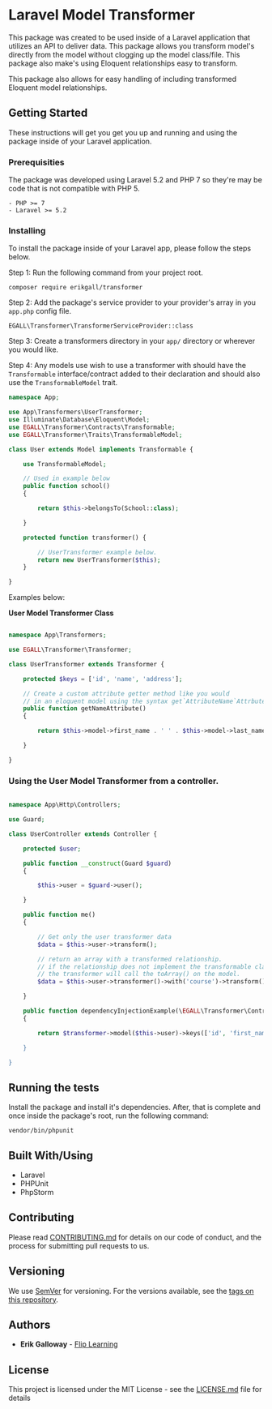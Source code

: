 # Laravel Model Transformer

This package was created to be used inside of a Laravel application that utilizes an API to deliver data. This package allows you transform model's directly from the model without clogging up the model class/file. This package also make's using Eloquent relationships easy to transform.

This package also allows for easy handling of including transformed Eloquent model relationships.

## Getting Started

These instructions will get you get you up and running and using the package inside of your Laravel application.

### Prerequisities

The package was developed using Laravel 5.2 and PHP 7 so they're may be code that is not compatible with PHP 5.

```
- PHP >= 7
- Laravel >= 5.2
```

### Installing

To install the package inside of your Laravel app, please follow the steps below.

Step 1: Run the following command from your project root.
```
composer require erikgall/transformer
```

Step 2: Add the package's service provider to your provider's array in you `app.php` config file.

```
EGALL\Transformer\TransformerServiceProvider::class
```

Step 3: Create a transformers directory in your `app/` directory or wherever you would like.

Step 4: Any models use wish to use a transformer with should have the `Transformable` interface/contract added to their declaration and should also use the `TransformableModel` trait.


```php
namespace App;

use App\Transformers\UserTransformer;
use Illuminate\Database\Eloquent\Model;
use EGALL\Transformer\Contracts\Transformable;
use EGALL\Transformer\Traits\TransformableModel;

class User extends Model implements Transformable {

    use TransformableModel;

    // Used in example below
    public function school()
    {

        return $this->belongsTo(School::class);

    }

    protected function transformer() {

        // UserTransformer example below.
        return new UserTransformer($this);
    }

}

```


Examples below:

**User Model Transformer Class**

```php

namespace App\Transformers;

use EGALL\Transformer\Transformer;

class UserTransformer extends Transformer {

    protected $keys = ['id', 'name', 'address'];

    // Create a custom attribute getter method like you would
    // in an eloquent model using the syntax get`AttributeName`Attrbute.
    public function getNameAttribute()
    {

        return $this->model->first_name . ' ' . $this->model->last_name;

    }

}

```

### Using the User Model Transformer from a controller.

```php

namespace App\Http\Controllers;

use Guard;

class UserController extends Controller {

    protected $user;

    public function __construct(Guard $guard)
    {

        $this->user = $guard->user();

    }

    public function me()
    {

        // Get only the user transformer data
        $data = $this->user->transform();

        // return an array with a transformed relationship.
        // if the relationship does not implement the transformable class
        // the transformer will call the toArray() on the model.
        $data = $this->user->transformer()->with('course')->transform();

    }

    public function dependencyInjectionExample(\EGALL\Transformer\Contracts\Transformer $transformer)
    {

        return $transformer->model($this->user)->keys(['id', 'first_name', 'last_name])->transform();

    }

}

```




## Running the tests

Install the package and install it's dependencies. After, that is complete and once inside the package's root, run the following command:

```
vendor/bin/phpunit
```

## Built With/Using

* Laravel
* PHPUnit
* PhpStorm

## Contributing

Please read [CONTRIBUTING.md](CONTRIBUTING.md) for details on our code of conduct, and the process for submitting pull requests to us.

## Versioning

We use [SemVer](http://semver.org/) for versioning. For the versions available, see the [tags on this repository](https://github.com/erikgall/transformer/tags).

## Authors

* **Erik Galloway** - [Flip Learning](https://github.com/erikgall)

## License

This project is licensed under the MIT License - see the [LICENSE.md](LICENSE.md) file for details